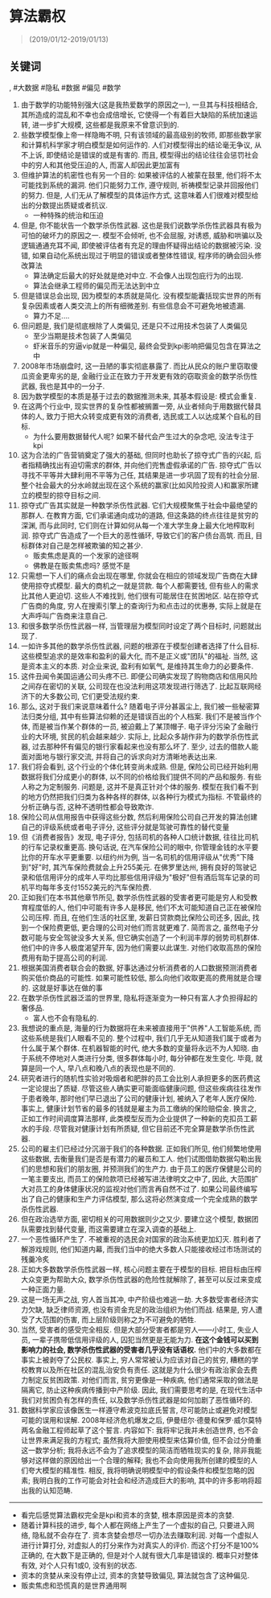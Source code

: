 # 算法霸权


> (2019/01/12-2019/01/13)


## 关键词
, #大数据 #隐私 #数据 #偏见 #数学

1. 由于数学的功能特别强大(这是我热爱数学的原因之一), 一旦其与科技相结合, 其所造成的混乱和不幸也会成倍增长, 它使得一个有着巨大缺陷的系统加速运转, 进一步扩大规模, 这些都是我原来不曾意识到的.
2. 些数学模型像上帝一样隐晦不明, 只有该领域的最高级别的牧师, 即那些数学家和计算机科学家才明白模型是如何运作的. 人们对模型得出的结论毫无争议, 从不上诉, 即使结论是错误的或是有害的. 而且, 模型得出的结论往往会惩罚社会中的穷人和其他受压迫的人, 而富人却因此更加富有
3. 但维护算法的机密性也有另一个目的: 如果被评估的人被蒙在鼓里, 他们将不太可能找到系统的漏洞. 他们只能努力工作, 遵守规则, 祈祷模型记录并回报他们的努力. 但是, 人们无从了解模型的具体运作方式, 这意味着人们很难对模型给出的分数提出质疑或者抗议.
    * 一种特殊的统治和压迫
4. 但是, 你不能状告一个数学杀伤性武器. 这也是我们说数学杀伤性武器具有极为可怕的破坏力的原因之一. 模型不会倾听, 也不会屈服, 对诱惑, 威胁和哄骗以及逻辑通通充耳不闻, 即使被评估者有充足的理由怀疑得出结论的数据被污染. 没错, 如果自动化系统出现过于明显的错误或者整体性错误, 程序师的确会回头修改算法
    * 算法确定后最大的好处就是绝对中立. 不会像人出现包庇行为的出现.
    * 算法会继承工程师的偏见而无法达到中立
5. 但是错误总会出现, 因为模型的本质就是简化. 没有模型能囊括现实世界的所有复杂因素或者人类交流上的所有细微差别. 有些信息会不可避免地被遗漏.
    * 算力不足....
6. 但问题是, 我们是彻底根除了人类偏见, 还是只不过用技术包装了人类偏见
    * 至少当期是技术包装了人类偏见
    * 虾米音乐的穷逼vip就是一种偏见, 最终会受到kpi影响把偏见包含在算法之中
7. 2008年市场崩盘时, 这一丑陋的事实彻底暴露了. 而比从民众的账户里窃取傻瓜资金更卑劣的是, 金融行业正在致力于开发更有效的窃取资金的数学杀伤性武器, 我也是其中的一分子.
8. 因为数学模型的本质是基于过去的数据推测未来, 其基本假设是: 模式会重复.
9. 在这两个行业中, 现实世界的复杂性都被搁置一旁, 从业者倾向于用数据代替具体的人, 致力于把大众转变成更有效的消费者, 选民或工人以达成某个自私的目标.
    * 为什么要用数据替代人呢? 如果不替代会产生过大的杂念吧, 没法专注于kpi
10. 这为合法的广告营销奠定了强大的基础, 但同时也助长了掠夺式广告的兴起, 后者指精确找出有迫切需求的群体, 并向他们兜售虚假承诺的广告. 掠夺式广告以寻找不平等并大肆利用不平等为己任, 其结果是进一步巩固了现有的社会分层. 整个社会最大的分水岭就出现在这个系统的赢家(比如风险投资人)和赢家所建立的模型的掠夺目标之间.
11. 掠夺式广告其实就是一种数学杀伤性武器. 它们大规模聚焦于社会中最绝望的那群人. 在教育方面, 它们承诺通向成功的道路, 但这条路的终点往往是贫穷的深渊, 而与此同时, 它们则在计算如何从每一个准大学生身上最大化地榨取利润. 掠夺式广告造成了一个巨大的恶性循环, 导致它们的客户债台高筑. 而且, 目标群体对自己是怎样被欺骗的知之甚少.
    * 贩卖焦虑是真的一个发家的途径啊
    * 佛教是在贩卖焦虑吗? 感觉不是
12. 只需想一下人们的痛点会出现在哪里, 你就会在相应的领域发现广告商在大肆使用掠夺式模型. 最大的商机之一就是贷款. 每个人都需要钱, 但有些人的需求比其他人更迫切. 这些人不难找到, 他们很有可能居住在贫困地区. 站在掠夺式广告商的角度, 穷人在搜索引擎上的查询行为和点击过的优惠券, 实际上就是在大声呼叫广告商来注意自己.
13. 和很多数学杀伤性武器一样, 当管理层为模型同时设定了两个目标时, 问题就出现了.
15. 一如许多其他的数学杀伤性武器, 问题的根源在于模型创建者选择了什么目标. 这些模型追求的是效率和盈利的最大化, 而不是正义或"团队"的福祉. 当然, 这是资本主义的本质. 对企业来说, 盈利有如氧气, 是维持其生命力的必要条件.
17. 这件丑闻令美国运通公司头疼不已. 即便公司确实发现了购物商店和信用风险之间存在密切的关联, 公司现在也没法利用这项发现进行筛选了. 比起互联网经济下的大多数公司, 它们更受法规约束.
18. 那么, 这对于我们来说意味着什么? 随着电子评分甚嚣尘上, 我们被一些秘密算法归类分组, 其中有些算法仰赖的还是错误百出的个人档案. 我们不是被当作个体, 而是被当作某个群体的一员, 被迫戴上了某顶帽子. 电子评分污染了金融行业的大环境, 贫民的机会越来越少. 实际上, 比起众多胡作非为的数学杀伤性武器, 过去那种怀有偏见的银行家看起来也没有那么坏了. 至少, 过去的借款人能面对面地与银行家交流, 并将自己的诉求向对方清晰地表达出来.
20. 我们将会看到, 这个行业的个体化转变尚未成熟. 但是, 保险公司已经开始利用数据将我们分成更小的群体, 以不同的价格给我们提供不同的产品和服务. 有些人称之为定制服务. 问题是, 这并不是真正针对个体的服务. 模型在我们看不到的地方仍然把我们归类为各种各样的群体, 以各种行为模式为指标. 不管最终的分析正确与否, 这种不透明性都会导致欺诈.
21. 保险公司从信用报告中获得这些分数, 然后利用保险公司自己开发的算法创建自己的评级系统或者电子评分, 这些评分就是驾驶可靠性的替代变量
22. 但《消费者报告》发现, 电子评分, 包括司机的各种人口统计数据, 往往比司机的行车记录权重更高. 换句话说, 在汽车保险公司的眼中, 你管理金钱的水平要比你的开车水平更重要. 以纽约州为例, 当一名司机的信用评级从"优秀"下降到"好"时, 其汽车保险费就会上升255美元. 在佛罗里达州, 拥有良好的驾驶记录和低信用评分的成年人平均比那些信用评级为"极好"但有酒后驾车记录的司机平均每年多支付1552美元的汽车保险费.
23. 正如我们在本书其他章节所见, 数学杀伤性武器的受害者更可能是穷人和受教育程度低的人, 他们中可能有许多人是移民, 他们不太可能知道自己正在被保险公司压榨. 而且, 在他们生活的社区里, 发薪日贷款商比保险公司还多, 因此, 找到一个保险费更低, 更合理的公司对他们而言就更难了. 简而言之, 虽然电子分数可能与安全驾驶没多大关系, 但它确实创造了一个利润丰厚的弱势司机群体. 他们中的许多人极度渴望开车, 因为他们需要以此谋生. 对他们收取高昂的保险费用有助于提高公司的利润.
24. 根据美国消费者联合会的数据, 好事达通过分析消费者的人口数据预测消费者购买低价商品的可能性. 如果可能性较低, 那么向他们收取更高的费用就是合理的. 这就是好事达在做的事
25. 在数学杀伤性武器泛滥的世界里, 隐私将逐渐变为一种只有富人才负担得起的奢侈品.
    * 富人也不会有隐私的.
26. 我想说的重点是, 海量的行为数据将在未来被直接用于"供养"人工智能系统, 而这些系统是我们人眼看不见的. 整个过程中, 我们几乎无从知道我们属于或者为什么属于某个群体. 在机器智能的时代, 绝大多数的变量将永远不为人知晓. 由于系统不停地对人类进行分类, 很多群体每小时, 每分钟都在发生变化. 毕竟, 就算是同一个人, 早八点和晚八点的表现也是不同的.
27. 研究者进行的随机性实验对吸烟者和肥胖的员工会比别人承担更多的医药费这一定论提出了质疑. 尽管这些人确实更可能面临健康问题, 但这些疾病往往发作于患者晚年, 那时他们早已退出了公司的健康计划, 被纳入了老年人医疗保险. 事实上, 健康计划节省的最多的钱就是雇主为员工缴纳的保险赔偿金. 换言之, 正如工作时间调度算法那样, 此类模型反而为企业提供了一种新的克扣员工薪水的手段.  尽管我对健康计划有所质疑, 但它目前还不完全算是数学杀伤性武器.
28. 公司的雇主们已经过分沉溺于我们的各种数据. 正如我们所见, 他们频繁地使用这些数据, 去衡量我们是否是有潜力的雇员和工人. 他们试图借助数据勾勒出我们的思想和我们的朋友圈, 并预测我们的生产力. 由于员工的医疗保健是公司的一笔主要支出, 而员工的保险款项已经被写进法律明文之中了, 因此, 大范围扩大对员工的身体健康状况的监视对他们而言再自然不过了. 如果公司最终编写出了自己的健康和生产力评估模型, 那么这将必然演变成一个完全成熟的数学杀伤性武器.
29. 但在政治选举方面, 密切相关的可用数据则少之又少. 要建立这个模型, 数据团队需要找到替代变量, 而这需要建立在深入调查的基础上.
30. 一个恶性循环产生了. 不被重视的选民会对国家的政治系统更加幻灭. 胜利者了解游戏规则, 他们知道内幕, 而我们当中的绝大多数人只能接收经过市场测试的残羹冷炙
31. 正如大多数数学杀伤性武器一样, 核心问题主要在于模型的目标. 把目标由压榨大众变更为帮助大众, 数学杀伤性武器的危险性就解除了, 甚至可以反过来变成一种正面力量.
32. 这是一场无声之战, 穷人首当其冲, 中产阶级也难逃一劫. 大多数受害者经济实力欠缺, 缺乏律师资源, 也没有资金充足的政治组织为他们而战. 结果是, 穷人遭受了大范围的伤害, 而上层阶级则称之为不可避免的牺牲.
33. 当然, 受害者的感受完全相反. 但是大部分受害者都是穷人——小时工, 失业人员, 一辈子携带低信用评级的人, 囚犯当然更是无能为力. **在这个金钱可以买到影响力的社会, 数学杀伤性武器的受害者几乎没有话语权.** 他们中的大多数都在事实上被剥夺了公民权. 事实上, 穷人常常被认为应该对自己的贫穷, 糟糕的学校教育以及所在社区的混乱治安负有责任. 这就是为什么很少有政治家会去费力制定反贫困政策. 对他们而言, 贫穷更像是一种疾病, 他们通常采取的做法是隔离它, 防止这种疾病传播到中产阶级. 因此, 我们需要思考的是, 在现代生活中我们对贫困负有怎样的责任, 以及数学杀伤性武器是如何加剧了恶性循环的.
35. 数据科学家应该像医生一样遵守希波克拉底氏誓言, 尽可能防止或避免对模型可能的误用和误解. 2008年经济危机爆发之后, 伊曼纽尔·德曼和保罗·威尔莫特两名金融工程师起草了这个誓言. 内容如下: 我将牢记我并未创造世界, 也不会让世界来满足我的方程式; 虽然我将大胆使用模型来估算价值, 但不会过分倚重这一数学分析; 我将永远不会为了追求模型的简洁而牺牲现实的复杂, 除非我能够对这样做的原因给出一个合理的解释; 我也不会向使用我所创建的模型的人们夸大模型的精准性. 相反, 我将明确说明模型中的假设条件和模型忽略的因素; 我明白我的工作可能会对社会和经济造成巨大的影响, 其中的许多影响将超出我的认知范畴.

--------

* 看完后感觉算法霸权完全是kpi和资本的贪婪, 根本原因是资本的贪婪.
* 随着计算科技的进步, 每个人都在网络上产生了一个虚拟的自己, 只要进入网络, 隐私就不会存在了. 资本贪婪会想尽一切办法去赚取利润. 对每一个虚拟人进行计算打分, 对虚拟人的打分来作为对真实人的评价. 而这个打分不是100%正确的, 在大数下是正确的, 但是对个人就有很大几率是错误的. 概率只对整体有效, 对个人只有1或0, 没有别的状态.
* 资本的贪婪从来没有停止过, 资本的贪婪导致偏见, 算法就包含了这种偏见.
* 贩卖焦虑和恐慌真的是世界通用啊
